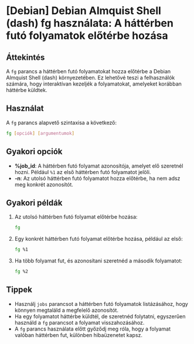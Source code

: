 # [Debian] Debian Almquist Shell (dash) fg használata: A háttérben futó folyamatok előtérbe hozása

## Áttekintés
A `fg` parancs a háttérben futó folyamatokat hozza előtérbe a Debian Almquist Shell (dash) környezetében. Ez lehetővé teszi a felhasználók számára, hogy interaktívan kezeljék a folyamatokat, amelyeket korábban háttérbe küldtek.

## Használat
A `fg` parancs alapvető szintaxisa a következő:

```bash
fg [opciók] [argumentumok]
```

## Gyakori opciók
- **%job_id**: A háttérben futó folyamat azonosítója, amelyet elő szeretnél hozni. Például `%1` az első háttérben futó folyamatot jelöli.
- **-n**: Az utolsó háttérben futó folyamatot hozza előtérbe, ha nem adsz meg konkrét azonosítót.

## Gyakori példák
1. Az utolsó háttérben futó folyamat előtérbe hozása:
   ```bash
   fg
   ```

2. Egy konkrét háttérben futó folyamat előtérbe hozása, például az első:
   ```bash
   fg %1
   ```

3. Ha több folyamat fut, és azonosítani szeretnéd a második folyamatot:
   ```bash
   fg %2
   ```

## Tippek
- Használj `jobs` parancsot a háttérben futó folyamatok listázásához, hogy könnyen megtaláld a megfelelő azonosítót.
- Ha egy folyamatot háttérbe küldtél, de szeretnéd folytatni, egyszerűen használd a `fg` parancsot a folyamat visszahozásához.
- A `fg` parancs használata előtt győződj meg róla, hogy a folyamat valóban háttérben fut, különben hibaüzenetet kapsz.
